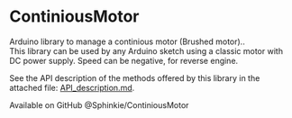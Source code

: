 # ContiniousMotor
Arduino library to manage a continious motor (Brushed motor)..  
This library can be used by any Arduino sketch using a classic motor with DC power supply.
Speed can be negative, for reverse engine.

See the API description of the methods offered by this library in the attached file:  [API_description.md](API_description.md).  

Available on GitHub @Sphinkie/ContiniousMotor
